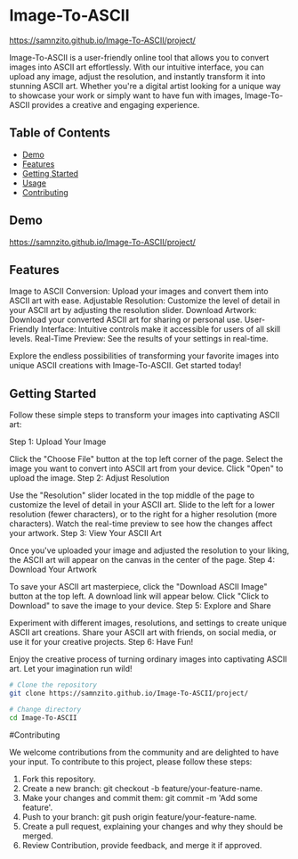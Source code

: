 # Image-To-ASCII

https://samnzito.github.io/Image-To-ASCII/project/

Image-To-ASCII is a user-friendly online tool that allows you to convert images into ASCII art effortlessly. With our intuitive interface, you can upload any image, adjust the resolution, and instantly transform it into stunning ASCII art. Whether you're a digital artist looking for a unique way to showcase your work or simply want to have fun with images, Image-To-ASCII provides a creative and engaging experience.

## Table of Contents

- [Demo](#demo)
- [Features](#features)
- [Getting Started](#getting-started)
- [Usage](#usage)
- [Contributing](#contributing)

## Demo

https://samnzito.github.io/Image-To-ASCII/project/

## Features

Image to ASCII Conversion: Upload your images and convert them into ASCII art with ease.
Adjustable Resolution: Customize the level of detail in your ASCII art by adjusting the resolution slider.
Download Artwork: Download your converted ASCII art for sharing or personal use.
User-Friendly Interface: Intuitive controls make it accessible for users of all skill levels.
Real-Time Preview: See the results of your settings in real-time.

Explore the endless possibilities of transforming your favorite images into unique ASCII creations with Image-To-ASCII. Get started today!

## Getting Started

Follow these simple steps to transform your images into captivating ASCII art:

Step 1: Upload Your Image

Click the "Choose File" button at the top left corner of the page.
Select the image you want to convert into ASCII art from your device.
Click "Open" to upload the image.
Step 2: Adjust Resolution

Use the "Resolution" slider located in the top middle of the page to customize the level of detail in your ASCII art.
Slide to the left for a lower resolution (fewer characters), or to the right for a higher resolution (more characters).
Watch the real-time preview to see how the changes affect your artwork.
Step 3: View Your ASCII Art

Once you've uploaded your image and adjusted the resolution to your liking, the ASCII art will appear on the canvas in the center of the page.
Step 4: Download Your Artwork

To save your ASCII art masterpiece, click the "Download ASCII Image" button at the top left.
A download link will appear below. Click "Click to Download" to save the image to your device.
Step 5: Explore and Share

Experiment with different images, resolutions, and settings to create unique ASCII art creations.
Share your ASCII art with friends, on social media, or use it for your creative projects.
Step 6: Have Fun!

Enjoy the creative process of turning ordinary images into captivating ASCII art. Let your imagination run wild!

```bash
# Clone the repository
git clone https://samnzito.github.io/Image-To-ASCII/project/

# Change directory
cd Image-To-ASCII
```
#Contributing

We welcome contributions from the community and are delighted to have your input. To contribute to this project, please follow these steps:
1. Fork this repository.
2. Create a new branch: git checkout -b feature/your-feature-name.
3. Make your changes and commit them: git commit -m 'Add some feature'.
4. Push to your branch: git push origin feature/your-feature-name.
5. Create a pull request, explaining your changes and why they should be merged.
5. Review Contribution, provide feedback, and merge it if approved.


